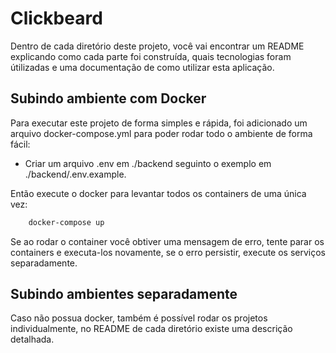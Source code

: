 # Clickbeard

Dentro de cada diretório deste projeto, você vai encontrar um README explicando como cada parte foi construída, quais tecnologias foram útilizadas e uma documentação de como utilizar esta aplicação.

## Subindo ambiente com Docker

Para executar este projeto de forma simples e rápida, foi adicionado um arquivo docker-compose.yml para poder rodar todo o ambiente de forma fácil:

-   Criar um arquivo .env em ./backend seguinto o exemplo em ./backend/.env.example.

Então execute o docker para levantar todos os containers de uma única vez:

```bash
    docker-compose up
```

Se ao rodar o container você obtiver uma mensagem de erro, tente parar os containers e executa-los novamente, se o erro persistir, execute os serviços separadamente.

## Subindo ambientes separadamente

Caso não possua docker, também é possível rodar os projetos individualmente, no README de cada diretório existe uma descrição detalhada.
